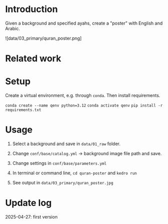 # Introduction

Given a background and specified ayahs, create a "poster" with English and Arabic.

![data/03_primary/quran_poster.png]

# Related work

# Setup

Create a virtual environment, e.g. through `conda`. Then install requirements.

`conda create --name qenv python=3.12`
`conda activate qenv`
`pip install -r requirements.txt`

# Usage

1. Select a background and save in `data/01_raw` folder.

2. Change `conf/base/catalog.yml` -> background image file path and save.

3. Change settings in `conf/base/parameters.yml`

4. In terminal or command line, `cd quran-poster` and `kedro run`

5. See output in `data/03_primary/quran_poster.jpg`

# Update log

2025-04-27: first version